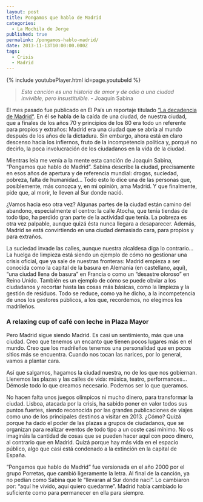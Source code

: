 ```yaml
---
layout: post
title: Pongamos que hablo de Madrid
categories:
  - La Mochila de Jorge
published: true
permalink: /pongamos-hablo-madrid/
date: 2013-11-13T10:00:00.000Z
tags:
  - Crisis
  - Madrid
---
```

{% include youtubePlayer.html id=page.youtubeId %}


> _Esta canción es una historia de amor y de odio a una ciudad invivible, pero insustituible._ 
> \- Joaquín Sabina

El mes pasado fue publicado en El País un reportaje titulado [“La decadencia de Madrid“](https://elpais.com/politica/2013/10/04/actualidad/1380911735_707943.html). En él se habla de la caída de una ciudad, de nuestra ciudad, que a finales de los años 70 y principios de los 80 era todo un referente para propios y extraños: Madrid era una ciudad que se abría al mundo después de los años de la dictadura. Sin embargo, ahora está en claro descenso hacia los infiernos, fruto de la incompetencia política y, porqué no decirlo, la poca involucración de los ciudadanos en la vida de la ciudad.

Mientras leía me venía a la mente esta canción de Joaquin Sabina, “Pongamos que hablo de Madrid”. Sabina describe la ciudad, precisamente en esos años de apertura y de referencia mundial: drogas, suciedad, pobreza, falta de humanidad… Todo esto lo dice una de las personas que, posiblemente, más conozca y, en mi opinión, ama Madrid. Y que finalmente, pide que, al morir, le lleven al Sur donde nació. 

¿Vamos hacia eso otra vez? Algunas partes de la ciudad están camino del abandono, especialmente el centro: la calle Atocha, que tenía tiendas de todo tipo, ha perdido gran parte de la actividad que tenía. La pobreza es otra vez palpable, aunque quizá ésta nunca llegara a desaparecer. Además, Madrid se está convirtiendo en una ciudad demasiado cara, para propios y para extraños.

La suciedad invade las calles, aunque nuestra alcaldesa diga lo contrario… La huelga de limpieza está siendo un ejemplo de cómo no gestionar una crisis oficial, que ya sale de nuestras fronteras: Madrid empieza a ser conocida como la capital de la basura en Alemania (en castellano, aquí), “una ciudad llena de basura” en Francia o como un “desastre oloroso” en Reino Unido. También es un ejemplo de cómo se puede obviar a los ciudadanos y recortar hasta las cosas más básicas, como la limpieza y la gestión de residuos. Todo se reduce, como ya he dicho, a la incompetencia de unos los gestores públicos, a los que, recordemos, no elegimos los madrileños.

### A relaxing cup of café con leche in Plaza Mayor

Pero Madrid sigue siendo Madrid. Es casi un sentimiento, más que una ciudad. Creo que tenemos un encanto que tienen pocos lugares más en el mundo. Creo que los madrileños tenemos una personalidad que en pocos sitios más se encuentra. Cuando nos tocan las narices, por lo general, vamos a plantar cara.

Así que salgamos, hagamos la ciudad nuestra, no de los que nos gobiernan. Llenemos las plazas y las calles de vida: música, teatro, performances… Démosle todo lo que creamos necesario. Podemos ser lo que queramos.

No hacen falta unos juegos olímpicos ni mucho dinero, para transformar la ciudad. Lisboa, atacada por la crisis, ha sabido poner en valor todos sus puntos fuertes, siendo reconocida por las grandes publicaciones de viajes como uno de los principales destinos a visitar en 2013. ¿Cómo? Quizá porque ha dado el poder de las plazas a grupos de ciudadanos, que se organizan para realizar eventos de todo tipo a un coste casi mínimo. No os imagináis la cantidad de cosas que se pueden hacer aquí con poco dinero, al contrario que en Madrid. Quizá porque hay más vida en el espacio público, algo que casi está condenado a la extinción en la capital de España.

“Pongamos que hablo de Madrid” fue versionada en el año 2000 por el grupo Porretas, que cambió ligeramente la letra. Al final de la canción, ya no pedían como Sabina que le “llevaran al Sur donde nací”. Lo cambiaron por: “aquí he vivido, aquí quiero quedarme”. Madrid había cambiado lo suficiente como para permanecer en ella para siempre.
